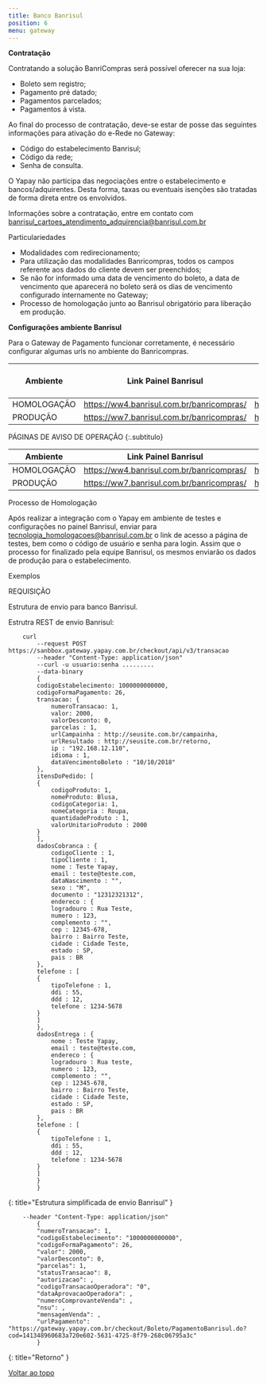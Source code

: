 ```yaml
---
title: Banco Banrisul
position: 6
menu: gateway
---
```


**Contratação**

Contratando a solução BanriCompras será possível oferecer na sua loja:

* Boleto sem registro;
* Pagamento pré datado;
* Pagamentos parcelados;
* Pagamentos á vista.

Ao final do processo de contratação, deve-se estar de posse das seguintes informações para ativação do e-Rede no Gateway:

* Código do estabelecimento Banrisul;
* Código da rede;
* Senha de consulta.

O Yapay não participa das negociações entre o estabelecimento e bancos/adquirentes. Desta forma, taxas ou eventuais isenções são tratadas de forma direta entre os envolvidos.

Informações sobre a contratação, entre em contato com banrisul_cartoes_atendimento_adquirencia@banrisul.com.br

Particulariedades

* Modalidades com redirecionamento;
* Para utilização das modalidades Banricompras, todos os campos referente aos dados do cliente devem ser preenchidos;
* Se não for informado uma data de vencimento do boleto, a data de vencimento que aparecerá no boleto será os dias de vencimento configurado internamente no Gateway;
* Processo de homologação junto ao Banrisul obrigatório para liberação em produção.

**Configurações ambiente Banrisul**

Para o Gateway de Pagamento funcionar corretamente, é necessário configurar algumas urls no ambiente do Banricompras.


| Ambiente    | Link Painel Banrisul                      | Url Campainha                                                                | Método para envio |
|-------------|-------------------------------------------|------------------------------------------------------------------------------|-------------------|
| HOMOLOGAÇÃO | https://ww4.banrisul.com.br/banricompras/ | https://gateway.sandbox.yapay.com.br/checkout/Banrisul/NotificacaoBanrisul.do | POST              |
| PRODUÇÃO    | https://ww7.banrisul.com.br/banricompras/ | https://gateway.yapay.com.br/checkout/Banrisul/NotificacaoBanrisul.do   | POST              |



PÁGINAS DE AVISO DE OPERAÇÃO
{:.subtitulo}

| Ambiente    | Link Painel Banrisul                      | Url Sucesso | Url Não Pago |
|-------------|-------------------------------------------|-------------|--------------|
| HOMOLOGAÇÃO | https://ww4.banrisul.com.br/banricompras/ | https://gateway.sandbox.yapay.com.br/checkout/Banrisul/RedirecionamentoBanrisulOk.do | https://gateway.yapay.com.br/yapay/Banrisul/RedirecionamentoBanrisulNoOk.do |
| PRODUÇÃO    | https://ww7.banrisul.com.br/banricompras/ | https://gateway.yapay.com.br/checkout/Banrisul/RedirecionamentoBanrisulOk.do | https://gateway.yapay.com.br/checkout/Banrisul/RedirecionamentoBanrisulNoOk.do |



Processo de Homologação

Após realizar a integração com o Yapay em ambiente de testes e configurações no painel Banrisul, enviar para tecnologia_homologacoes@banrisul.com.br o link de acesso a página de testes, bem como o código de usuário e senha para login. Assim que o processo for finalizado pela equipe Banrisul, os mesmos enviarão os dados de produção para o estabelecimento.

Exemplos

REQUISIÇÃO

Estrutura de envio para banco Banrisul.

Estrutra REST de envio Banrisul:


~~~text
    curl
        --request POST https://sanbbox.gateway.yapay.com.br/checkout/api/v3/transacao
        --header "Content-Type: application/json"
        --curl -u usuario:senha .........
        --data-binary
        {
        codigoEstabelecimento: 1000000000000,
        codigoFormaPagamento: 26,
        transacao: {
            numeroTransacao: 1,
            valor: 2000,
            valorDesconto: 0,
            parcelas : 1,
            urlCampainha : http://seusite.com.br/campainha,
            urlResultado : http://seusite.com.br/retorno,
            ip : "192.168.12.110",
            idioma : 1,
            dataVencimentoBoleto : "10/10/2018"
        },
        itensDoPedido: [
        {
            codigoProduto: 1,
            nomeProduto: Blusa,
            codigoCategoria: 1,
            nomeCategoria : Roupa,
            quantidadeProduto : 1,
            valorUnitarioProduto : 2000
        }
        ],
        dadosCobranca : {
            codigoCliente : 1,
            tipoCliente : 1,
            nome : Teste Yapay,
            email : teste@teste.com,
            dataNascimento : "",
            sexo : "M",
            documento : "12312321312",
            endereco : {
            logradouro : Rua Teste,
            numero : 123,
            complemento : "",
            cep : 12345-678,
            bairro : Bairro Teste,
            cidade : Cidade Teste,
            estado : SP,
            pais : BR
        },
        telefone : [
        {
            tipoTelefone : 1,
            ddi : 55,
            ddd : 12,
            telefone : 1234-5678
        }
        ]
        },
        dadosEntrega : {
            nome : Teste Yapay,
            email : teste@teste.com,
            endereco : {
            logradouro : Rua teste,
            numero : 123,
            complemento : "",
            cep : 12345-678,
            bairro : Bairro Teste,
            cidade : Cidade Teste,
            estado : SP,
            pais : BR
        },
        telefone : [
        {
            tipoTelefone : 1,
            ddi : 55,
            ddd : 12,
            telefone : 1234-5678
        }
        ]
        }
        }

~~~
{: title="Estrutura simplificada de envio Banrisul" }

~~~text
    --header "Content-Type: application/json"
        {
        "numeroTransacao": 1,
        "codigoEstabelecimento": "1000000000000",
        "codigoFormaPagamento": 26,
        "valor": 2000,
        "valorDesconto": 0,
        "parcelas": 1,
        "statusTransacao": 8,
        "autorizacao": ,
        "codigoTransacaoOperadora": "0",
        "dataAprovacaoOperadora": ,
        "numeroComprovanteVenda": ,
        "nsu": ,
        "mensagemVenda": ,
        "urlPagamento": "https://gateway.yapay.com.br/checkout/Boleto/PagamentoBanrisul.do?cod=141348960683a720e602-5631-4725-8f79-268c06795a3c"
        }
~~~
{: title="Retorno" }



<div class="voltar-ao-topo"><a href="#"><i class="fa fa-arrow-up" aria-hidden="true"></i>Voltar ao topo</a></div>